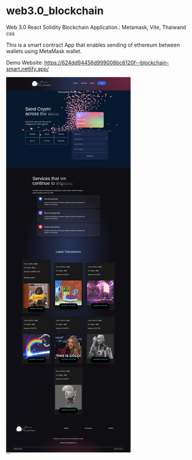 # web3.0_blockchain
Web 3.0 React Solidity Blockchain Application.:
Metamask, Vite, Thaiwand css



This is a smart contract App that enables sending of ethereum between wallets using MetaMask wallet.

Demo Website: https://624dd94456d999008bc6120f--blockchain-smart.netlify.app/

![Brisstore](/client/images/crypt.png)


